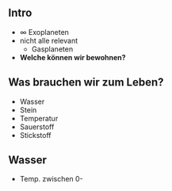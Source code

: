 ## Intro
- $\infty$ Exoplaneten
- nicht alle relevant
	- Gasplaneten
- **Welche können wir bewohnen?**

## Was brauchen wir zum Leben?
- Wasser
- Stein
- Temperatur
- Sauerstoff
- Stickstoff

## Wasser
- Temp. zwischen 0-